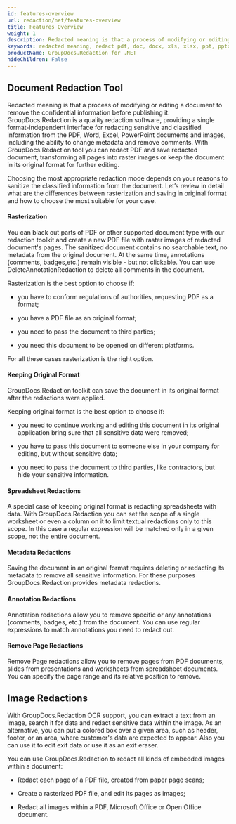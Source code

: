 ```yaml
---
id: features-overview
url: redaction/net/features-overview
title: Features Overview
weight: 1
description: Redacted meaning is that a process of modifying or editing a document to remove the confidential information before publishing it. With GroupDocs.Redaction tool you can redact PDF and save redacted document, redact sensitive and classified information from MS Word (DOC, DOCX and more..), Excel (XLS, XLSX and more..), PowerPoint(PPT, PPTX and more) documents and images (JPG, PNG, BMP, GIF and more..).
keywords: redacted meaning, redact pdf, doc, docx, xls, xlsx, ppt, pptx, jpg, png, gif,bmp
productName: GroupDocs.Redaction for .NET
hideChildren: False
---
```

## Document Redaction Tool

Redacted meaning is that a process of modifying or editing a document to remove the confidential information before publishing it. GroupDocs.Redaction is a quality redaction software, providing a single format-independent interface for redacting sensitive and classified information from the PDF, Word, Excel, PowerPoint documents and images, including the ability to change metadata and remove comments. With GroupDocs.Redaction tool you can redact PDF and save redacted document, transforming all pages into raster images or keep the document in its original format for further editing.

Choosing the most appropriate redaction mode depends on your reasons to sanitize the classified information from the document. Let’s review in detail what are the differences between rasterization and saving in original format and how to choose the most suitable for your case.  

#### Rasterization

You can black out parts of PDF or other supported document type with our redaction toolkit and create a new PDF file with raster images of redacted document's pages. The sanitized document contains no searchable text, no metadata from the original document. At the same time, annotations (comments, badges,etc.) remain visible - but not clickable. You can use DeleteAnnotationRedaction to delete all comments in the document.

Rasterization is the best option to choose if:  

*   you have to conform regulations of authorities, requesting PDF as a format;
    
*   you have a PDF file as an original format;  
    
*   you need to pass the document to third parties;
*   you need this document to be opened on different platforms.  
    

For all these cases rasterization is the right option.

#### Keeping Original Format

GroupDocs.Redaction toolkit can save the document in its original format after the redactions were applied.

Keeping original format is the best option to choose if:  

*   you need to continue working and editing this document in its original application bring sure that all sensitive data were removed;
    
*   you have to pass this document to someone else in your company for editing, but without sensitive data;
    
*   you need to pass the document to third parties, like contractors, but hide your sensitive information.  
    

#### Spreadsheet Redactions

A special case of keeping original format is redacting spreadsheets with data. With GroupDocs.Redaction you can set the scope of a single worksheet or even a column on it to limit textual redactions only to this scope. In this case a regular expression will be matched only in a given scope, not the entire document.

#### Metadata Redactions

Saving the document in an original format requires deleting or redacting its metadata to remove all sensitive information. For these purposes GroupDocs.Redaction provides metadata redactions.

#### Annotation Redactions

Annotation redactions allow you to remove specific or any annotations (comments, badges, etc.) from the document. You can use regular expressions to match annotations you need to redact out.

#### Remove Page Redactions

Remove Page redactions allow you to remove pages from PDF documents, slides from presentations and worksheets from spreadsheet documents. You can specify the page range and its relative position to remove.

## Image Redactions

With GroupDocs.Redaction OCR support, you can extract a text from an image, search it for data and redact sensitive data within the image. As an alternative, you can put a colored box over a given area, such as header, footer, or an area, where customer's data are expected to appear. Also you can use it to edit exif data or use it as an exif eraser.

You can use GroupDocs.Redaction to redact all kinds of embedded images within a document:

*   Redact each page of a PDF file, created from paper page scans;

*   Create a rasterized PDF file, and edit its pages as images;

*   Redact all images within a PDF, Microsoft Office or Open Office document.
